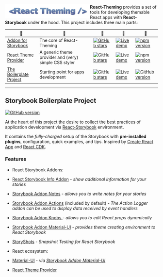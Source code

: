 
[<img src="doc/logo-small.png" align="left" class="logo" width="280"/>](https://github.com/sm-react/react-theming) 
**React-Theming** provides a set of tools for developing themable React apps with **React-Storybook** under the hood. This project includes three main parts:

 :small_blue_diamond: | :small_blue_diamond:  |  :small_blue_diamond:  | :small_blue_diamond:  |  :small_blue_diamond:  
------ | ----- | ------ | ---- | ----
[Addon for Storybook](https://github.com/sm-react/storybook-addon-material-ui) | The core of React-Theming | [![GitHub stars](https://img.shields.io/github/stars/sm-react/storybook-addon-material-ui.svg?style=social&label=Star)](https://github.com/sm-react/storybook-addon-material-ui) | [![Live demo](https://img.shields.io/badge/Live%20Demo-%20Storybook-brightgreen.svg)](https://sm-react.github.io/storybook-addon-material-ui) | [![npm version](https://badge.fury.io/js/storybook-addon-material-ui.svg)](https://badge.fury.io/js/storybook-addon-material-ui) 
[React Theme Provider](https://github.com/sm-react/react-theme-provider) | A generic theme provider and (very) simple CSS styler |  [![GitHub stars](https://img.shields.io/github/stars/sm-react/react-theme-provider.svg?style=social&label=Star)](https://github.com/sm-react/react-theme-provider) | [![Live demo](https://img.shields.io/badge/Live%20Demo-%20Storybook-brightgreen.svg)](https://sm-react.github.io/react-theme-provider) | [![npm version](https://badge.fury.io/js/react-theme-provider.svg)](https://badge.fury.io/js/react-theme-provider)  
[The Boilerplate Project](https://github.com/UsulPro/myjunkstaff/blob/master/docs/readme.md#storybook-boilerplate-project) | Starting point for apps development | [![GitHub stars](https://img.shields.io/github/stars/sm-react/react-theming.svg?style=social&label=Star)](https://github.com/sm-react/react-theming) | [![Live demo](https://img.shields.io/badge/Live%20Demo-%20Storybook-brightgreen.svg)](https://sm-react.github.io/react-theming) | [![GitHub version](https://badge.fury.io/gh/sm-react%2Freact-theming.svg)](https://badge.fury.io/gh/sm-react%2Freact-theming)

---

## Storybook Boilerplate Project

[![GitHub version](https://badge.fury.io/gh/sm-react%2Freact-theming.svg)](https://badge.fury.io/gh/sm-react%2Freact-theming)


At the heart of this project the desire to collect the best practices of application development via [React-Storybook](https://github.com/storybooks/react-storybook) environment.

It contains the *fully-charged* setup of the Storybook with **pre-installed plugins**, configuration, quick examples, and tips. Inspired by [Create React App](https://github.com/facebookincubator/create-react-app) and [React CDK](https://github.com/kadirahq/react-cdk).

### Features

- React Storybook Addons:

 - [React Storybook Info Addon](https://github.com/storybooks/react-storybook-addon-info) - *show additional information for your stories*

 - [Storybook Addon Notes](https://github.com/storybooks/storybook-addon-notes) - *allows you to write notes for your stories*

 - [Storybook Addon Actions](https://github.com/storybooks/storybook-addon-actions) (included by default) - *The Action Logger addon can be used to display data received by event handlers*

 - [Storybook Addon Knobs ](https://github.com/storybooks/storybook-addon-knobs) - *allows you to edit React props dynamically*

 - [Storybook Addon Material-UI](https://github.com/sm-react/storybook-addon-material-ui) - *provides theme creating environment to React Storybook*

- [StoryShots](https://github.com/storybooks/storyshots) - *Snapshot Testing for React Storybook*

- React ecosystem:

 - [Material-UI](http://www.material-ui.com/#/) - *via [Storybook Addon Material-UI](https://github.com/sm-react/storybook-addon-material-ui)*
 
 - [React Theme Provider](https://github.com/sm-react/react-theme-provider)

 




